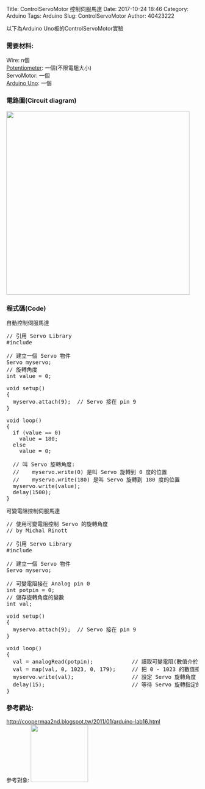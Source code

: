Title: ControlServoMotor 控制伺服馬達
Date: 2017-10-24 18:46
Category: Arduino
Tags: Arduino
Slug: ControlServoMotor
Author: 40423222

以下為Arduino Uno板的ControlServoMotor實驗

<!-- PELICAN_END_SUMMARY -->

### 需要材料:
Wire: n個<br/>
<a href="https://40423222.github.io/Arduino/blog/Potentiometer.html">Potentiometer</a>: 一個(不限電駔大小)<br/>
ServoMotor: 一個<br/>
<a href="http://coopermaa2nd.blogspot.tw/2011/05/arduino.html">Arduino Uno</a>: 一個

### 電路圖(Circuit diagram)

<img src="./../data/ControlServoMotor/Circuit diagram.png" width="480" />

### 程式碼(Code)
自動控制伺服馬達<br>

<pre class="brush: python">
// 引用 Servo Library
#include <Servo.h> 
 
// 建立一個 Servo 物件
Servo myservo;
// 旋轉角度
int value = 0;
 
void setup() 
{ 
  myservo.attach(9);  // Servo 接在 pin 9
} 
 
void loop() 
{ 
  if (value == 0) 
    value = 180;
  else
    value = 0;
  
  // 叫 Servo 旋轉角度:
  //    myservo.write(0) 是叫 Servo 旋轉到 0 度的位置
  //    myservo.write(180) 是叫 Servo 旋轉到 180 度的位置
  myservo.write(value); 
  delay(1500);
} 
</pre>

可變電阻控制伺服馬達<br>

<pre class="brush: python">
// 使用可變電阻控制 Servo 的旋轉角度
// by Michal Rinott <http://people.interaction-ivrea.it/m.rinott> 

// 引用 Servo Library
#include <Servo.h> 

// 建立一個 Servo 物件 
Servo myservo; 
 
// 可變電阻接在 Analog pin 0 
int potpin = 0;
// 儲存旋轉角度的變數
int val;
 
void setup() 
{ 
  myservo.attach(9);  // Servo 接在 pin 9
} 
 
void loop() 
{ 
  val = analogRead(potpin);            // 讀取可變電阻(數值介於 0 到 1023)
  val = map(val, 0, 1023, 0, 179);     // 把 0 - 1023 的數值按比例縮放為 0 - 180 的數值
  myservo.write(val);                  // 設定 Servo 旋轉角度
  delay(15);                           // 等待 Servo 旋轉指定的位置
} 
</pre>

### 參考網站:
<a href="http://coopermaa2nd.blogspot.tw/2011/01/arduino-lab16.html">http://coopermaa2nd.blogspot.tw/2011/01/arduino-lab16.html</a><br/>
參考對象:
<img src="./../data/參考對象/Cooper Maa.png" width="150" />
